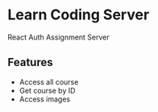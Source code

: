 # Learn Coding Server

React Auth Assignment Server

## Features

* Access all course
* Get course by ID
* Access images